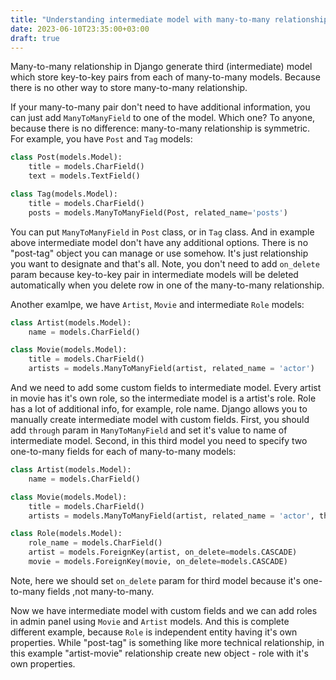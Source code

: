 ```yaml
---
title: "Understanding intermediate model with many-to-many relationship in Django"
date: 2023-06-10T23:35:00+03:00
draft: true
---
```


Many-to-many relationship in Django generate third (intermediate) model which store key-to-key pairs from each of many-to-many models. Because there is no other way to store many-to-many relationship.

If your many-to-many pair don't need to have additional information, you can just add `ManyToManyField` to one of the model. Which one? To anyone, because there is no difference: many-to-many relationship is symmetric. For example, you have `Post` and `Tag` models:

```python
class Post(models.Model):  
    title = models.CharField()
    text = models.TextField()

class Tag(models.Model):  
    title = models.CharField()
    posts = models.ManyToManyField(Post, related_name='posts')
```

You can put `ManyToManyField` in `Post` class, or in `Tag` class. And in example above intermediate model don't have any additional options. There is no "post-tag" object you can manage or use somehow. It's just relationship you want to designate and that's all.  Note, you don't need to add `on_delete` param because key-to-key pair in intermediate models will be deleted automatically when you delete row in one of the many-to-many relationship.

Another examlpe, we have `Artist`, `Movie` and intermediate `Role` models:
```python
class Artist(models.Model):  
    name = models.CharField()

class Movie(models.Model):  
    title = models.CharField()
    artists = models.ManyToManyField(artist, related_name = 'actor')
```

And we need to add some custom fields to intermediate model. Every artist in movie has it's own role, so the intermediate model is a artist's role. Role has a lot of additional info, for example, role name. Django allows you to manually create intermediate model with custom fields. First, you should add `through` param in `ManyToManyField` and set it's value to name of intermediate model. Second, in this third model you need to specify two one-to-many fields for each of many-to-many models:
```python
class Artist(models.Model):  
    name = models.CharField()

class Movie(models.Model):  
    title = models.CharField()
    artists = models.ManyToManyField(artist, related_name = 'actor', through='Role')

class Role(models.Model):  
    role_name = models.CharField()
    artist = models.ForeignKey(artist, on_delete=models.CASCADE)  
    movie = models.ForeignKey(movie, on_delete=models.CASCADE)
```

Note, here we should set `on_delete` param for third model because it's one-to-many fields ,not many-to-many.

Now we have intermediate model with custom fields and we can add roles in admin panel using `Movie` and `Artist` models. And this is complete different example, because `Role` is independent entity having it's own properties. While "post-tag" is something like more technical relationship, in this example "artist-movie" relationship create new object - role with it's own properties.